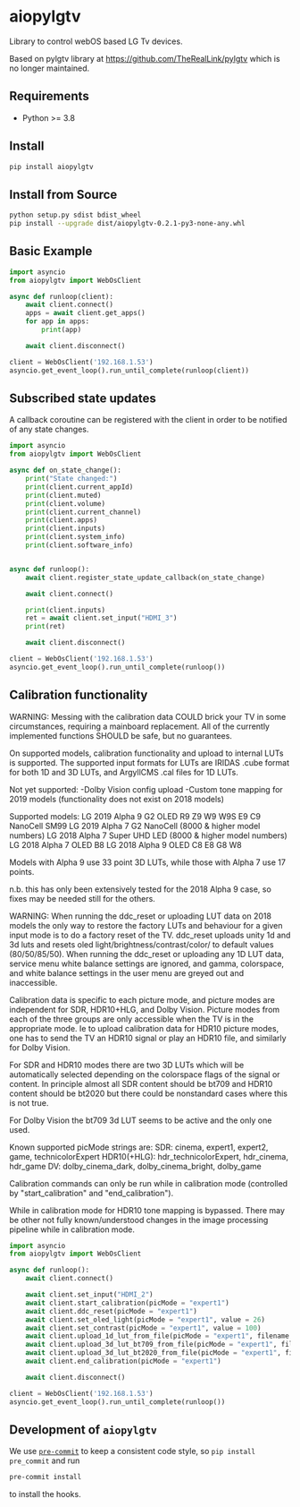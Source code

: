 # aiopylgtv
Library to control webOS based LG Tv devices.

Based on pylgtv library at https://github.com/TheRealLink/pylgtv which is no longer maintained.

## Requirements
- Python >= 3.8

## Install
```bash
pip install aiopylgtv
```

## Install from Source
```bash
python setup.py sdist bdist_wheel
pip install --upgrade dist/aiopylgtv-0.2.1-py3-none-any.whl
```

## Basic Example

```python
import asyncio
from aiopylgtv import WebOsClient

async def runloop(client):
    await client.connect()
    apps = await client.get_apps()
    for app in apps:
        print(app)

    await client.disconnect()

client = WebOsClient('192.168.1.53')
asyncio.get_event_loop().run_until_complete(runloop(client))
```

## Subscribed state updates
A callback coroutine can be registered with the client in order to be notified of any state changes.
```python
import asyncio
from aiopylgtv import WebOsClient

async def on_state_change():
    print("State changed:")
    print(client.current_appId)
    print(client.muted)
    print(client.volume)
    print(client.current_channel)
    print(client.apps)
    print(client.inputs)
    print(client.system_info)
    print(client.software_info)


async def runloop():
    await client.register_state_update_callback(on_state_change)

    await client.connect()

    print(client.inputs)
    ret = await client.set_input("HDMI_3")
    print(ret)

    await client.disconnect()

client = WebOsClient('192.168.1.53')
asyncio.get_event_loop().run_until_complete(runloop())
```

## Calibration functionality
WARNING: Messing with the calibration data COULD brick your TV in some circumstances, requiring a mainboard replacement.
All of the currently implemented functions SHOULD be safe, but no guarantees.

On supported models, calibration functionality and upload to internal LUTs is supported.  The supported input formats for LUTs are IRIDAS .cube format for both 1D and 3D LUTs, and ArgyllCMS .cal files for 1D LUTs.

Not yet supported:
-Dolby Vision config upload
-Custom tone mapping for 2019 models (functionality does not exist on 2018 models)

Supported models:
LG 2019 Alpha 9 G2 OLED R9 Z9 W9 W9S E9 C9 NanoCell SM99
LG 2019 Alpha 7 G2 NanoCell (8000 & higher model numbers)
LG 2018 Alpha 7 Super UHD LED (8000 & higher model numbers)
LG 2018 Alpha 7 OLED B8
LG 2018 Alpha 9 OLED C8 E8 G8 W8

Models with Alpha 9 use 33 point 3D LUTs, while those with Alpha 7 use 17 points.

n.b. this has only been extensively tested for the 2018 Alpha 9 case, so fixes may be needed still for the others.

WARNING:  When running the ddc_reset or uploading LUT data on 2018 models the only way to restore the factory
LUTs and behaviour for a given input mode is to do a factory reset of the TV.
ddc_reset uploads unity 1d and 3d luts and resets oled light/brightness/contrast/color/ to default values (80/50/85/50).
When running the ddc_reset or uploading any 1D LUT data, service menu white balance settings are ignored, and gamma,
colorspace, and white balance settings in the user menu are greyed out and inaccessible.

Calibration data is specific to each picture mode, and picture modes are independent for SDR, HDR10+HLG, and Dolby Vision.
Picture modes from each of the three groups are only accessible when the TV is in the appropriate mode.  Ie to upload
calibration data for HDR10 picture modes, one has to send the TV an HDR10 signal or play an HDR10 file, and similarly
for Dolby Vision.

For SDR and HDR10 modes there are two 3D LUTs which will be automatically selected depending on the colorspace flags of the signal
or content.  In principle almost all SDR content should be bt709 and HDR10 content should be bt2020 but there could be
nonstandard cases where this is not true.

For Dolby Vision the bt709 3d LUT seems to be active and the only one used.

Known supported picMode strings are:
SDR: cinema, expert1, expert2, game, technicolorExpert
HDR10(+HLG): hdr_technicolorExpert, hdr_cinema, hdr_game
DV: dolby_cinema_dark, dolby_cinema_bright, dolby_game

Calibration commands can only be run while in calibration mode (controlled by "start_calibration" and "end_calibration").

While in calibration mode for HDR10 tone mapping is bypassed.
There may be other not fully known/understood changes in the image processing pipeline while in calibration mode.

```python
import asyncio
from aiopylgtv import WebOsClient

async def runloop():
    await client.connect()

    await client.set_input("HDMI_2")
    await client.start_calibration(picMode = "expert1")
    await client.ddc_reset(picMode = "expert1")
    await client.set_oled_light(picMode = "expert1", value = 26)
    await client.set_contrast(picMode = "expert1", value = 100)
    await client.upload_1d_lut_from_file(picMode = "expert1", filename = "test.cal")
    await client.upload_3d_lut_bt709_from_file(picMode = "expert1", filename = "test3d.cube")
    await client.upload_3d_lut_bt2020_from_file(picMode = "expert1", filename = "test3d.cube")
    await client.end_calibration(picMode = "expert1")

    await client.disconnect()

client = WebOsClient('192.168.1.53')
asyncio.get_event_loop().run_until_complete(runloop())
```

## Development of `aiopylgtv`

We use [`pre-commit`](https://pre-commit.com) to keep a consistent code style, so ``pip install pre_commit`` and run
```bash
pre-commit install
```
to install the hooks.
